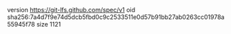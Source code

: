 version https://git-lfs.github.com/spec/v1
oid sha256:7a4d7f9e74d5dcb5fbd0c9c2533511e0d57b91bb27ab0263cc01978a55945f78
size 1121
